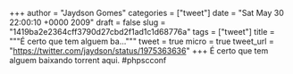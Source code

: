 
+++
author = "Jaydson Gomes"
categories = ["tweet"]
date = "Sat May 30 22:00:10 +0000 2009"
draft = false
slug = "1419ba2e2364cff3790d27cbd2f1ad1c1d68776a"
tags = ["tweet"]
title = """É certo que tem alguem ba..."""
tweet = true
micro = true
tweet_url = "https://twitter.com/jaydson/status/1975363636"
+++
É certo que tem alguem baixando torrent aqui. #phpscconf
